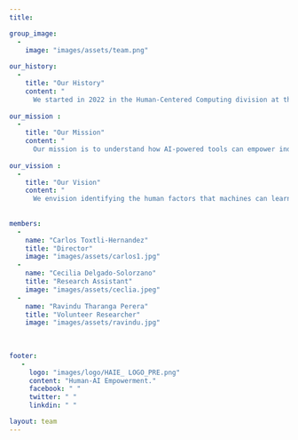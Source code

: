 ```yaml
---
title: 

group_image: 
  -
    image: "images/assets/team.png" 
    
our_history: 
  -
    title: "Our History"
    content: "
      We started in 2022 in the Human-Centered Computing division at the School of Computing at Clemson University."
      
our_mission : 
  -
    title: "Our Mission"
    content: "
      Our mission is to understand how AI-powered tools can empower individuals."
      
our_vission : 
  -
    title: "Our Vision"
    content: "
      We envision identifying the human factors that machines can learn to help us achieve our goals."
     
    
members: 
  -
    name: "Carlos Toxtli-Hernandez"
    title: "Director"
    image: "images/assets/carlos1.jpg"
  -
    name: "Cecilia Delgado-Solorzano"
    title: "Research Assistant"
    image: "images/assets/ceclia.jpeg" 
  -
    name: "Ravindu Tharanga Perera"
    title: "Volunteer Researcher"
    image: "images/assets/ravindu.jpg"  
  
    
    
footer:
   - 
     logo: "images/logo/HAIE_ LOGO_PRE.png"
     content: "Human-AI Empowerment."
     facebook: " "
     twitter: " "
     linkdin: " "

layout: team
---
```

